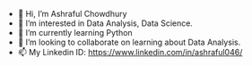 - 👋 Hi, I’m Ashraful Chowdhury
- 👀 I’m interested in Data Analysis, Data Science.
- 🌱 I’m currently learning Python
- 💞️ I’m looking to collaborate on learning about Data Analysis.
- 📫 My Linkedin ID: https://www.linkedin.com/in/ashraful046/

<!---
ashraful046/ashraful046 is a ✨ special ✨ repository because its `README.md` (this file) appears on your GitHub profile.
You can click the Preview link to take a look at your changes.
--->
